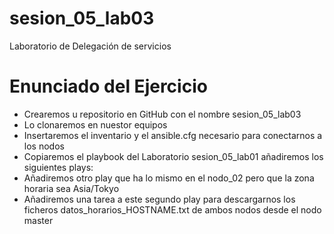 # sesion_05_lab03
Laboratorio de Delegación de servicios

# Enunciado del Ejercicio

- Crearemos u repositorio en GitHub con el nombre sesion_05_lab03
- Lo clonaremos en nuestor equipos
- Insertaremos el inventario y el ansible.cfg necesario para conectarnos a los nodos
- Copiaremos el playbook del Laboratorio sesion_05_lab01 añadiremos los siguientes plays:
- Añadiremos otro play que ha lo mismo en el nodo_02 pero que la zona horaria sea Asia/Tokyo
- Añadiremos una tarea a este segundo play para descargarnos los ficheros datos_horarios_HOSTNAME.txt de ambos nodos desde el nodo master
